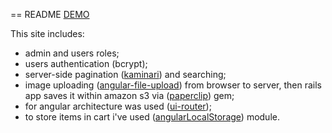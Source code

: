 == README
[DEMO](http://railsangular-internet-store.herokuapp.com)

This site includes:

- admin and users roles;
- users authentication (bcrypt);
- server-side pagination ([kaminari](https://github.com/amatsuda/kaminari)) and searching;
- image uploading ([angular-file-upload](https://github.com/danialfarid/angular-file-upload)) from browser to server, then rails app saves it within amazon s3 via ([paperclip](https://github.com/thoughtbot/paperclip)) gem;
- for angular architecture was used ([ui-router](https://github.com/angular-ui/ui-router));
- to store items in cart i've used ([angularLocalStorage](https://github.com/agrublev/angularLocalStorage)) module. 
